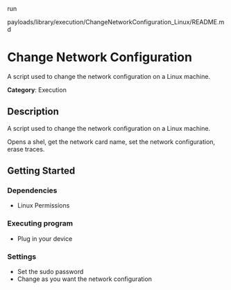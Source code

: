 
run


payloads/library/execution/ChangeNetworkConfiguration_Linux/README.md

# Change Network Configuration

A script used to change the network configuration on a Linux machine.

**Category**: Execution

## Description

A script used to change the network configuration on a Linux machine.

Opens a shel, get the network card name, set the network configuration, erase traces.

## Getting Started

### Dependencies

* Linux Permissions

### Executing program

* Plug in your device

### Settings

* Set the sudo password
* Change as you want the network configuration